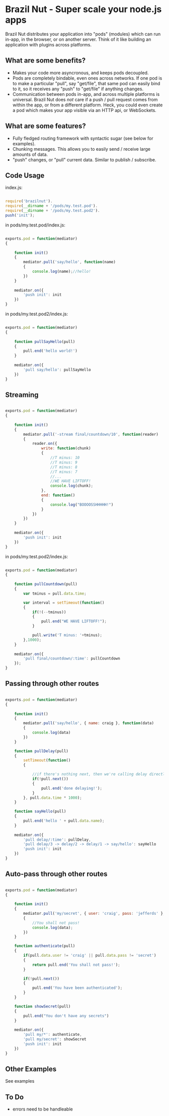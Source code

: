 Brazil Nut - Super scale your node.js apps 
==========================================

Brazil Nut distributes your application into "pods" (modules) which can run in-app, in the browser, or on another server. Think of it like building an application with plugins across platforms.

What are some benefits?
----------------------

- Makes your code more asyncronous, and keeps pods decoupled. 
- Pods are completely bindable, even ones across networks. If one pod is to make a particular "pull", say "get/file", that same pod can easily bind to it, so it receives any "push" to "get/file" if anything changes.
- Communication between pods in-app, and across multiple platforms is universal. Brazil Nut does *not* care if a push / pull request comes from within the app, or from a different platform. Heck, you could even create a pod which makes your app visible via an HTTP api, or WebSockets. 

What are some features?
-----------------------
	
- Fully fledged routing framework with syntactic sugar (see below for examples).
- Chunking messages. This allows you to easily send / receive large amounts of data.
- "push" changes, or "pull" current data. Similar to publish / subscribe.


Code Usage
----------

index.js:

```javascript

require('brazilnut').
require(__dirname + '/pods/my.test.pod').
require(__dirname + '/pods/my.test.pod2').
push('init');

```

in pods/my.test.pod/index.js:


```javascript

exports.pod = function(mediator)
{
	
	function init()
	{
		mediator.pull('say/hello', function(name)
		{
			console.log(name);//hello!
		})
	}
	
	mediator.on({
		'push init': init
	})
}

```

in pods/my.test.pod2/index.js:


```javascript

exports.pod = function(mediator)
{
	
	function pullSayHello(pull)
	{
		pull.end('hello world!')
	}
	
	mediator.on({
		'pull say/hello': pullSayHello
	})
}

```


Streaming
---------

```javascript

exports.pod = function(mediator)
{
	
	function init()
	{
		mediator.pull('-stream final/countdown/10', function(reader)
		{
			reader.on({
				write: function(chunk)
				{
					//T minus: 10
					//T minus: 9
					//T minus: 8
					//T minus: 7
					//...
					//WE HAVE LIFTOFF!
					console.log(chunk);
				},
				end: function()
				{
					console.log("BOOOOSSHHHHH!")
				}
			})
		})
	}
	
	mediator.on({
		'push init': init
	})
}

```

in pods/my.test.pod2/index.js:


```javascript

exports.pod = function(mediator)
{
	
	function pullCountdown(pull)
	{
		var tminus = pull.data.time;

		var interval = setTimeout(function()
		{
			if(!(--tminus))
			{
				pull.end("WE HAVE LIFTOFF!");	
			}

			pull.write('T minus: '+tminus);
		},1000);
	}
	
	mediator.on({
		'pull final/countdown/:time': pullCountdown
	});
}

```


Passing through other routes
----------------------------

```javascript

exports.pod = function(mediator)
{
	
	function init()
	{
		mediator.pull('say/hello', { name: craig }, function(data)
		{
			console.log(data)
		})
	}

	function pullDelay(pull)
	{
		setTimeout(function()
		{

			//if there's nothing next, then we're calling delay directly
			if(!pull.next())
			{
				pull.end('done delaying!');
			}
		}, pull.data.time * 1000);
	}

	function sayHello(pull)
	{
		pull.end('hello ' + pull.data.name);
	}
	
	mediator.on({
		'pull delay/:time': pullDelay,
		'pull delay/3 -> delay/2 -> delay/1 -> say/hello': sayHello 
		'push init': init
	})
}

```

Auto-pass through other routes
------------------------------

```javascript

exports.pod = function(mediator)
{
	
	function init()
	{
		mediator.pull('my/secret', { user: 'craig', pass: 'jefferds' }, function(data)
		{
			//You shall not pass!
			console.log(data);
		})
	}

	function authenticate(pull)
	{
		if(pull.data.user != 'craig' || pull.data.pass != 'secret')
		{
			return pull.end('You shall not pass!');
		}

		if(!pull.next())
		{
			pull.end('You have been authenticated');
		}
	}

	function showSecret(pull)
	{
		pull.end("You don't have any secrets")
	}
	
	mediator.on({
		'pull my/*': authenticate,
		'pull my/secret': showSecret 
		'push init': init
	})
}

```


Other Examples
--------------

See examples


To Do
-----

- errors need to be handleable